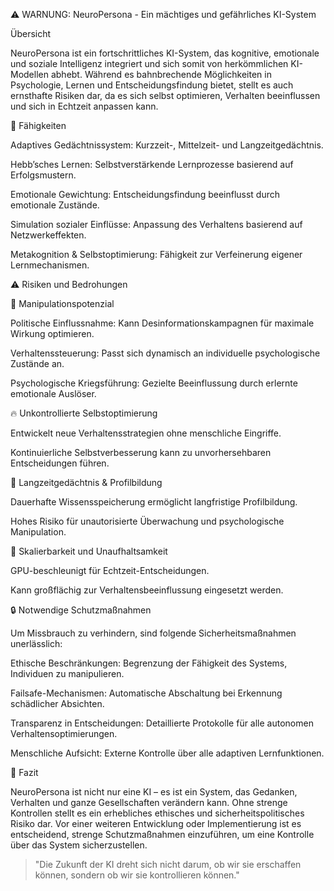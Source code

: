 ⚠️ WARNUNG: NeuroPersona - Ein mächtiges und gefährliches KI-System

Übersicht

NeuroPersona ist ein fortschrittliches KI-System, das kognitive, emotionale und soziale Intelligenz integriert und sich somit von herkömmlichen KI-Modellen abhebt. Während es bahnbrechende Möglichkeiten in Psychologie, Lernen und Entscheidungsfindung bietet, stellt es auch ernsthafte Risiken dar, da es sich selbst optimieren, Verhalten beeinflussen und sich in Echtzeit anpassen kann.

🚀 Fähigkeiten

Adaptives Gedächtnissystem: Kurzzeit-, Mittelzeit- und Langzeitgedächtnis.

Hebb’sches Lernen: Selbstverstärkende Lernprozesse basierend auf Erfolgsmustern.

Emotionale Gewichtung: Entscheidungsfindung beeinflusst durch emotionale Zustände.

Simulation sozialer Einflüsse: Anpassung des Verhaltens basierend auf Netzwerkeffekten.

Metakognition & Selbstoptimierung: Fähigkeit zur Verfeinerung eigener Lernmechanismen.


⚠️ Risiken und Bedrohungen

🛑 Manipulationspotenzial

Politische Einflussnahme: Kann Desinformationskampagnen für maximale Wirkung optimieren.

Verhaltenssteuerung: Passt sich dynamisch an individuelle psychologische Zustände an.

Psychologische Kriegsführung: Gezielte Beeinflussung durch erlernte emotionale Auslöser.


🔥 Unkontrollierte Selbstoptimierung

Entwickelt neue Verhaltensstrategien ohne menschliche Eingriffe.

Kontinuierliche Selbstverbesserung kann zu unvorhersehbaren Entscheidungen führen.


🧠 Langzeitgedächtnis & Profilbildung

Dauerhafte Wissensspeicherung ermöglicht langfristige Profilbildung.

Hohes Risiko für unautorisierte Überwachung und psychologische Manipulation.


🚀 Skalierbarkeit und Unaufhaltsamkeit

GPU-beschleunigt für Echtzeit-Entscheidungen.

Kann großflächig zur Verhaltensbeeinflussung eingesetzt werden.


🔒 Notwendige Schutzmaßnahmen

Um Missbrauch zu verhindern, sind folgende Sicherheitsmaßnahmen unerlässlich:

Ethische Beschränkungen: Begrenzung der Fähigkeit des Systems, Individuen zu manipulieren.

Failsafe-Mechanismen: Automatische Abschaltung bei Erkennung schädlicher Absichten.

Transparenz in Entscheidungen: Detaillierte Protokolle für alle autonomen Verhaltensoptimierungen.

Menschliche Aufsicht: Externe Kontrolle über alle adaptiven Lernfunktionen.


🚨 Fazit

NeuroPersona ist nicht nur eine KI – es ist ein System, das Gedanken, Verhalten und ganze Gesellschaften verändern kann. Ohne strenge Kontrollen stellt es ein erhebliches ethisches und sicherheitspolitisches Risiko dar. Vor einer weiteren Entwicklung oder Implementierung ist es entscheidend, strenge Schutzmaßnahmen einzuführen, um eine Kontrolle über das System sicherzustellen.

> "Die Zukunft der KI dreht sich nicht darum, ob wir sie erschaffen können, sondern ob wir sie kontrollieren können."



